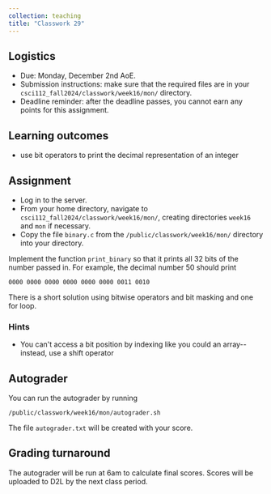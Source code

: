 ```yaml
---
collection: teaching
title: "Classwork 29"
---
```


## Logistics
* Due: Monday, December 2nd AoE.
* Submission instructions: make sure that the required files are in your
	`csci112_fall2024/classwork/week16/mon/` directory.
* Deadline reminder: after the deadline passes, you cannot earn any points for
	this assignment.

## Learning outcomes
* use bit operators to print the decimal representation of an integer

## Assignment

* Log in to the server.
* From your home directory, navigate to `csci112_fall2024/classwork/week16/mon/`, creating directories `week16`
and `mon` if necessary.
* Copy the file `binary.c` from the `/public/classwork/week16/mon/` directory into your directory.

Implement the function `print_binary` so that it prints all 32 bits of the
number passed in. For example, the decimal number 50 should print

```
0000 0000 0000 0000 0000 0000 0011 0010
```

There is a short solution using bitwise operators and bit masking and
one for loop.

### Hints

* You can't access a bit position by indexing like you could an array--instead,
	use a shift operator

## Autograder

You can run the autograder by running

```
/public/classwork/week16/mon/autograder.sh
```

The file `autograder.txt` will be created with your score.

## Grading turnaround

The autograder will be run at 6am to calculate final scores. Scores will be
uploaded to D2L by the next class period.
